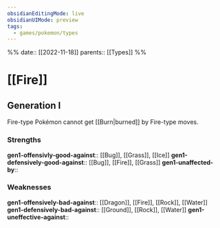```yaml
---
obsidianEditingMode: live
obsidianUIMode: preview
tags:
  - games/pokemon/types
---
```

%%
date:: [[2022-11-18]]
parents:: [[Types]]
%%

# [[Fire]]

## Generation I

Fire-type Pokémon cannot get [[Burn|burned]] by Fire-type moves.

### Strengths

**gen1-offensivly-good-against**:: [[Bug]], [[Grass]], [[Ice]]
**gen1-defensively-good-against**:: [[Bug]], [[Fire]], [[Grass]]
**gen1-unaffected-by**:: 

### Weaknesses

**gen1-offensively-bad-against**:: [[Dragon]], [[Fire]], [[Rock]], [[Water]]
**gen1-defensively-bad-against**:: [[Ground]], [[Rock]], [[Water]]
**gen1-uneffective-against**:: 